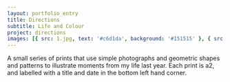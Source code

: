 ```yaml
---
layout: portfolio_entry
title: Directions
subtitle: Life and Colour
project: directions
images: [{ src: 1.jpg, text: '#c6d1da', background: '#151515' }, { src: 2.jpg, text: '#c6d1da', background: '#151515' }, { src: 3.jpg, text: '#c6d1da', background: '#151515' }, { src: 5.png, text: '#a9b9c5', background: '#e1e4e4' }]
---
```

A small series of prints that use simple photographs and geometric shapes and patterns to illustrate moments from my life last year. Each print is a2, and labelled with a title and date in the bottom left hand corner.